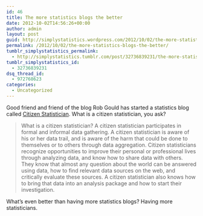 ```yaml
---
id: 46
title: The more statistics blogs the better
date: 2012-10-02T14:56:26+00:00
author: admin
layout: post
guid: http://simplystatistics.wordpress.com/2012/10/02/the-more-statistics-blogs-the-better
permalink: /2012/10/02/the-more-statistics-blogs-the-better/
tumblr_simplystatistics_permalink:
  - http://simplystatistics.tumblr.com/post/32736839231/the-more-statistics-blogs-the-better
tumblr_simplystatistics_id:
  - 32736839231
dsq_thread_id:
  - 972768623
categories:
  - Uncategorized
---
```

Good friend and friend of the blog Rob Gould has started a statistics blog called <a href="http://citizen-statistician.org" target="_blank">Citizen Statistician</a>. What is a citizen statistician, you ask?

> <span>What is a citizen statistician? A citizen statistician participates in formal and informal data gathering. A citizen statistician is aware of his or her data trail, and is aware of the harm that could be done to themselves or to others through data aggregation. Citizen statisticians recognize opportunities to improve their personal or professional lives through analyzing data, and know how to share data with others. They know that almost any question about the world can be answered using data, how to find relevant data sources on the web, and critically evaluate these sources. A citizen statistician also knows how to bring that data into an analysis package and how to start their investigation.</span>

What&#8217;s even better than having more statistics blogs? Having more statisticians.
